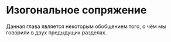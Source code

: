 # Изогональное сопряжение

Данная глава является некоторым обобщением того, о чём мы говорили в двух 
предыдущих разделах.
